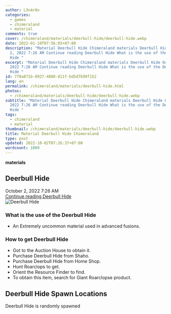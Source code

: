 ```yaml
---
author: L3n4r0x
categories:
  - games
  - chimeraland
  - material
comments: true
cover: /chimeraland/materials/deerbull-hide/deerbull-hide.webp
date: 2022-01-10T07:56:03+07:00
description: "Material Deerbull Hide Chimeraland materials Deerbull Hide October
  2, 2022 7:26 AM Continue reading Deerbull Hide What is the use of the Deerbull
  Hide "
excerpt: "Material Deerbull Hide Chimeraland materials Deerbull Hide October 2,
  2022 7:26 AM Continue reading Deerbull Hide What is the use of the Deerbull
  Hide "
id: 770a871b-8927-4888-811f-bd5d7b99f152
lang: en
permalink: /chimeraland/materials/deerbull-hide.html
photos:
  - /chimeraland/materials/deerbull-hide/deerbull-hide.webp
subtitle: "Material Deerbull Hide Chimeraland materials Deerbull Hide October 2,
  2022 7:26 AM Continue reading Deerbull Hide What is the use of the Deerbull
  Hide "
tags:
  - chimeraland
  - material
thumbnail: /chimeraland/materials/deerbull-hide/deerbull-hide.webp
title: Material Deerbull Hide Chimeraland
type: post
updated: 2022-10-02T07:26:37+07:00
wordcount: 1009
---
```


<link
  rel="stylesheet"
  href="https://rawcdn.githack.com/dimaslanjaka/Web-Manajemen/870a349/css/bootstrap-5-3-0-alpha3-wrapper.css"
/>
<section id="bootstrap-wrapper">
  <div data-bs-theme="dark">
    <div
      class="row g-0 border rounded overflow-hidden flex-md-row mb-4 shadow-sm position-relative bg-dark text-light"
    >
      <div class="col p-4 d-flex flex-column position-static">
        <strong class="d-inline-block mb-2 text-success">materials</strong>
        <h2 class="mb-0">Deerbull Hide</h2>
        <div class="mb-1 text-muted">October 2, 2022 7:26 AM</div>
        <a
          href="/chimeraland/materials/deerbull-hide.html"
          class="stretched-link d-none text-primary"
          >Continue reading Deerbull Hide</a
        >
      </div>
      <div class="col-auto d-none d-md-block d-lg-block">
        <img
          src="https://www.webmanajemen.com/chimeraland/materials/deerbull-hide/deerbull-hide.webp"
          alt="Deerbull Hide"
        />
      </div>
    </div>
    <div class="row">
      <div class="col-lg-6 col-12 mb-2">
        <div class="card">
          <div class="card-body">
            <h3 class="card-title">What is the use of the Deerbull Hide</h3>
            <div class="card-text">
              <ul>
                <li>
                  An Extremely uncommon material used in advanced fusions.
                </li>
              </ul>
            </div>
          </div>
        </div>
      </div>
      <div class="col-lg-6 col-12 mb-2">
        <div class="card">
          <div class="card-body">
            <h3 class="card-title">How to get Deerbull Hide</h3>
            <div class="card-text">
              <ul>
                <li>Got to the Auction House to obtain it.</li>
                <li>Purchase Deerbull Hide from Shaho.</li>
                <li>Purchase Deerbull Hide from Home Shop.</li>
                <li>Hunt Roarclops to get.</li>
                <li>Orient the Resource Finder to find.</li>
                <li>
                  To obtain this item, search for Giant Roarclopse product.
                </li>
              </ul>
            </div>
          </div>
        </div>
      </div>
      <div class="col-12 mb-2">
        <h2>Deerbull Hide Spawn Locations</h2>
        <p>Deerbull Hide is randomly spawned</p>
      </div>
    </div>
  </div>
</section>